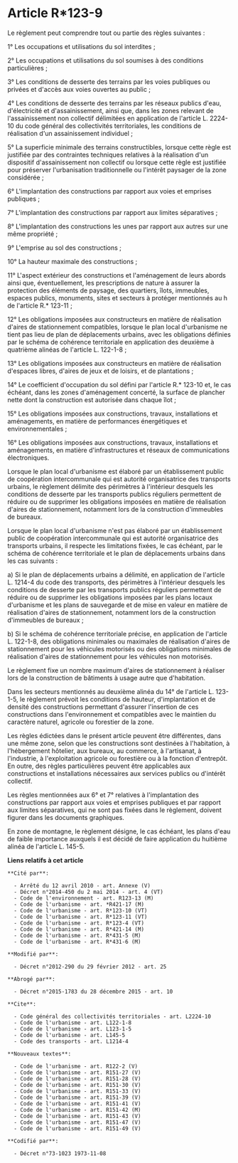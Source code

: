 # Article R*123-9

Le règlement peut comprendre tout ou partie des règles suivantes : 

1° Les occupations et utilisations du sol interdites ; 

2° Les occupations et utilisations du sol soumises à des conditions particulières ; 

3° Les conditions de desserte des terrains par les voies publiques ou privées et d'accès aux voies ouvertes au public ; 

4° Les conditions de desserte des terrains par les réseaux publics d'eau, d'électricité et d'assainissement, ainsi que, dans
les zones relevant de l'assainissement non collectif délimitées en application de l'article L. 2224-10 du code général des
collectivités territoriales, les conditions de réalisation d'un assainissement individuel ; 

5° La superficie minimale des terrains constructibles, lorsque cette règle est justifiée par des contraintes techniques
relatives à la réalisation d'un dispositif d'assainissement non collectif ou lorsque cette règle est justifiée pour préserver
l'urbanisation traditionnelle ou l'intérêt paysager de la zone considérée ; 

6° L'implantation des constructions par rapport aux voies et emprises publiques ; 

7° L'implantation des constructions par rapport aux limites séparatives ; 

8° L'implantation des constructions les unes par rapport aux autres sur une même propriété ; 

9° L'emprise au sol des constructions ; 

10° La hauteur maximale des constructions ; 

11° L'aspect extérieur des constructions et l'aménagement de leurs abords ainsi que, éventuellement, les prescriptions de
nature à assurer la protection des éléments de paysage, des quartiers, îlots, immeubles, espaces publics, monuments, sites et
secteurs à protéger mentionnés au h de l'article R.* 123-11 ; 

12° Les obligations imposées aux constructeurs en matière de réalisation d'aires de stationnement compatibles, lorsque le
plan local d'urbanisme ne tient pas lieu de plan de déplacements urbains, avec les obligations définies par le schéma de
cohérence territoriale en application des deuxième à quatrième alinéas de l'article L. 122-1-8 ; 

13° Les obligations imposées aux constructeurs en matière de réalisation d'espaces libres, d'aires de jeux et de loisirs, et
de plantations ; 

14° Le coefficient d'occupation du sol défini par l'article R.* 123-10 et, le cas échéant, dans les zones d'aménagement
concerté, la surface de plancher nette dont la construction est autorisée dans chaque îlot ; 

15° Les obligations imposées aux constructions, travaux, installations et aménagements, en matière de performances
énergétiques et environnementales ; 

16° Les obligations imposées aux constructions, travaux, installations et aménagements, en matière d'infrastructures et
réseaux de communications électroniques. 

Lorsque le plan local d'urbanisme est élaboré par un établissement public de coopération intercommunale qui est autorité
organisatrice des transports urbains, le règlement délimite des périmètres à l'intérieur desquels les conditions de desserte
par les transports publics réguliers permettent de réduire ou de supprimer les obligations imposées en matière de réalisation
d'aires de stationnement, notamment lors de la construction d'immeubles de bureaux. 

Lorsque le plan local d'urbanisme n'est pas élaboré par un établissement public de coopération intercommunale qui est
autorité organisatrice des transports urbains, il respecte les limitations fixées, le cas échéant, par le schéma de cohérence
territoriale et le plan de déplacements urbains dans les cas suivants : 

a) Si le plan de déplacements urbains a délimité, en application de l'article L. 1214-4 du code des transports, des
périmètres à l'intérieur desquels les conditions de desserte par les transports publics réguliers permettent de réduire ou de
supprimer les obligations imposées par les plans locaux d'urbanisme et les plans de sauvegarde et de mise en valeur en
matière de réalisation d'aires de stationnement, notamment lors de la construction d'immeubles de bureaux ; 

b) Si le schéma de cohérence territoriale précise, en application de l'article L. 122-1-8, des obligations minimales ou
maximales de réalisation d'aires de stationnement pour les véhicules motorisés ou des obligations minimales de réalisation
d'aires de stationnement pour les véhicules non motorisés. 

Le règlement fixe un nombre maximum d'aires de stationnement à réaliser lors de la construction de bâtiments à usage autre
que d'habitation. 

Dans les secteurs mentionnés au deuxième alinéa du 14° de l'article L. 123-1-5, le règlement prévoit les conditions de
hauteur, d'implantation et de densité des constructions permettant d'assurer l'insertion de ces constructions dans
l'environnement et compatibles avec le maintien du caractère naturel, agricole ou forestier de la zone. 

Les règles édictées dans le présent article peuvent être différentes, dans une même zone, selon que les constructions sont
destinées à l'habitation, à l'hébergement hôtelier, aux bureaux, au commerce, à l'artisanat, à l'industrie, à l'exploitation
agricole ou forestière ou à la fonction d'entrepôt. En outre, des règles particulières peuvent être applicables aux
constructions et installations nécessaires aux services publics ou d'intérêt collectif. 

Les règles mentionnées aux 6° et 7° relatives à l'implantation des constructions par rapport aux voies et emprises publiques
et par rapport aux limites séparatives, qui ne sont pas fixées dans le règlement, doivent figurer dans les documents
graphiques. 

En zone de montagne, le règlement désigne, le cas échéant, les plans d'eau de faible importance auxquels il est décidé de
faire application du huitième alinéa de l'article L. 145-5.

**Liens relatifs à cet article**

	**Cité par**:

	  - Arrêté du 12 avril 2010 - art. Annexe (V)
	  - Décret n°2014-450 du 2 mai 2014 - art. 4 (VT)
	  - Code de l'environnement - art. R123-13 (M)
	  - Code de l'urbanisme - art. *R421-17 (M)
	  - Code de l'urbanisme - art. R*123-10 (VT)
	  - Code de l'urbanisme - art. R*123-11 (VT)
	  - Code de l'urbanisme - art. R*123-4 (VT)
	  - Code de l'urbanisme - art. R*421-14 (M)
	  - Code de l'urbanisme - art. R*431-5 (M)
	  - Code de l'urbanisme - art. R*431-6 (M)

	**Modifié par**:

	  - Décret n°2012-290 du 29 février 2012 - art. 25

	**Abrogé par**:

	  - Décret n°2015-1783 du 28 décembre 2015 - art. 10

	**Cite**:

	  - Code général des collectivités territoriales - art. L2224-10
	  - Code de l'urbanisme - art. L122-1-8
	  - Code de l'urbanisme - art. L123-1-5
	  - Code de l'urbanisme - art. L145-5
	  - Code des transports - art. L1214-4

	**Nouveaux textes**:

	  - Code de l'urbanisme - art. R122-2 (V)
	  - Code de l'urbanisme - art. R151-27 (V)
	  - Code de l'urbanisme - art. R151-28 (V)
	  - Code de l'urbanisme - art. R151-30 (V)
	  - Code de l'urbanisme - art. R151-33 (V)
	  - Code de l'urbanisme - art. R151-39 (V)
	  - Code de l'urbanisme - art. R151-41 (V)
	  - Code de l'urbanisme - art. R151-42 (M)
	  - Code de l'urbanisme - art. R151-43 (V)
	  - Code de l'urbanisme - art. R151-47 (V)
	  - Code de l'urbanisme - art. R151-49 (V)

	**Codifié par**:

	  - Décret n°73-1023 1973-11-08

